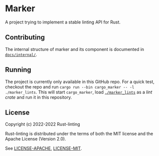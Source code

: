 # Marker

A project trying to implement a stable linting API for Rust.

## Contributing

The internal structure of marker and its component is documented in [`docs/internal/`](./docs/internal/).

## Running

The project is currently only available in this GitHub repo. For a quick test, checkout the repo and run `cargo run --bin cargo_marker -- -l ./marker_lints`. This will start `cargo_marker`, load [`./marker_lints`](./marker_lints) as a *lint crate* and run it in this repository.

## License

Copyright (c) 2022-2022 Rust-linting

Rust-linting is distributed under the terms of both the MIT license
and the Apache License (Version 2.0).

See [LICENSE-APACHE](./LICENSE-APACHE), [LICENSE-MIT](./LICENSE-MIT).
